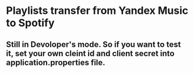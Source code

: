# Playlists transfer from Yandex Music to Spotify 
## Still in Devoloper's mode. So if you want to test it, set your own cleint id and client secret into application.properties file.
